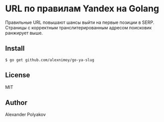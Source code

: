 # URL по правилам Yandex на Golang

Правильные URL повышают шансы выйти на первые позиции в SERP. Страницы с корректным транслитерированным адресом поисковик ранжирует выше.

## Install

```
$ go get github.com/alexnimoy/go-ya-slug
```

## License

MIT

## Author

Alexander Polyakov

